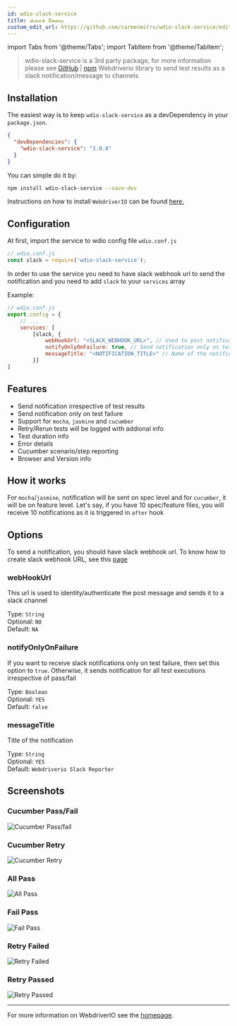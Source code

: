 ```yaml
---
id: wdio-slack-service
title: ஸ்லாக் சேவை
custom_edit_url: https://github.com/carmenmitru/wdio-slack-service/edit/master/README.md
---
```


import Tabs from '@theme/Tabs';
import TabItem from '@theme/TabItem';

> wdio-slack-service is a 3rd party package, for more information please see [GitHub](https://github.com/carmenmitru/wdio-slack-service) | [npm](https://www.npmjs.com/package/wdio-slack-service)
Webdriverio library to send test results as a slack notification/message to channels

## Installation

The easiest way is to keep `wdio-slack-service` as a devDependency in your `package.json`.

```json
{
  "devDependencies": {
    "wdio-slack-service": "2.0.8"
  }
}
```

You can simple do it by:

```bash
npm install wdio-slack-service --save-dev
```

Instructions on how to install `WebdriverIO` can be found [here.](https://webdriver.io/docs/gettingstarted.html)

## Configuration

At first, import the service to wdio config file `wdio.conf.js`

```js
// wdio.conf.js
const slack = require('wdio-slack-service');
```

In order to use the service you need to have slack webhook url to send the notification and you need to add `slack` to your `services` array

Example:

```js
// wdio.conf.js
export.config = {
    // ...
    services: [
        [slack, {
            webHookUrl: "<SLACK_WEBHOOK_URL>", // Used to post notification to a particular channel
            notifyOnlyOnFailure: true, // Send notification only on test failure
            messageTitle: "<NOTIFICATION_TITLE>" // Name of the notification
        }]
]
```
## Features

- Send notification irrespective of test results
- Send notification only on test failure
- Support for `mocha`, `jasmine` and `cucumber`
- Retry/Rerun tests will be logged with addional info
- Test duration info
- Error details
- Cucumber scenario/step reporting
- Browser and Version info

## How it works
For `mocha`/`jasmine`, notification will be sent on spec level and for `cucumber`, it will be on feature level. Let's say, if you have 10 spec/feature files, you will receive 10 notifications as it is triggered in `after` hook

## Options

To send a notification, you should have slack webhook url. To know how to create slack webhook URL, see this [page](https://api.slack.com/messaging/webhooks)

### webHookUrl

This url is used to identity/authenticate the post message and sends it to a slack channel

Type: `String` <br/>
Optional: `NO` <br/>
Default: `NA`

### notifyOnlyOnFailure

If you want to receive slack notifications only on test failure, then set this option to `true`. Otherwise, it sends notification for all test executions irrespective of pass/fail

Type: `Boolean` <br/>
Optional: `YES` <br/>
Default: `false`

### messageTitle

Title of the notification

Type: `String` <br/>
Optional: `YES` <br/>
Default: `Webdriverio Slack Reporter`

## Screenshots

### Cucumber Pass/Fail

![Cucumber Pass/fail](https://github.com/carmenmitru/wdio-slack-service/blob/master//assets/Cucumber.PNG)

### Cucumber Retry

![Cucumber Retry](https://github.com/carmenmitru/wdio-slack-service/blob/master//assets/Cucumberretry.PNG)

### All Pass

![All Pass](https://github.com/carmenmitru/wdio-slack-service/blob/master//assets/allpass.PNG)

### Fail Pass

![Fail Pass](https://github.com/carmenmitru/wdio-slack-service/blob/master//assets/failpass.PNG)

### Retry Failed

![Retry Failed](https://github.com/carmenmitru/wdio-slack-service/blob/master//assets/retryfail.PNG)

### Retry Passed

![Retry Passed](https://github.com/carmenmitru/wdio-slack-service/blob/master//assets/retrypassed.PNG)

---

For more information on WebdriverIO see the [homepage](https://webdriver.io).